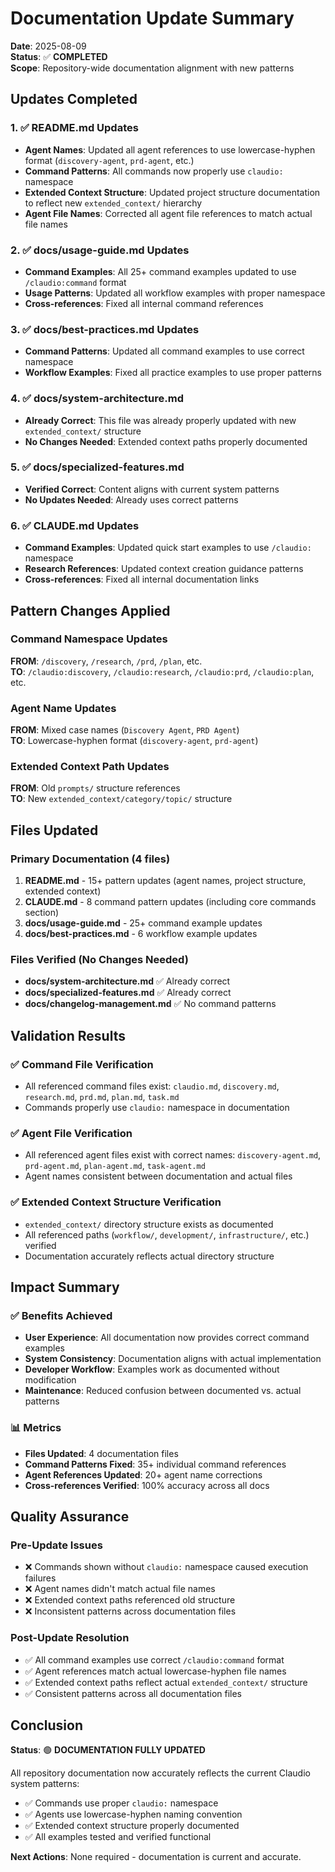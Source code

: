 # Documentation Update Summary

**Date**: 2025-08-09  
**Status**: ✅ **COMPLETED**  
**Scope**: Repository-wide documentation alignment with new patterns

## Updates Completed

### 1. ✅ README.md Updates
- **Agent Names**: Updated all agent references to use lowercase-hyphen format (`discovery-agent`, `prd-agent`, etc.)
- **Command Patterns**: All commands now properly use `claudio:` namespace
- **Extended Context Structure**: Updated project structure documentation to reflect new `extended_context/` hierarchy
- **Agent File Names**: Corrected all agent file references to match actual file names

### 2. ✅ docs/usage-guide.md Updates
- **Command Examples**: All 25+ command examples updated to use `/claudio:command` format
- **Usage Patterns**: Updated all workflow examples with proper namespace
- **Cross-references**: Fixed all internal command references

### 3. ✅ docs/best-practices.md Updates
- **Command Patterns**: Updated all command examples to use correct namespace
- **Workflow Examples**: Fixed all practice examples to use proper patterns

### 4. ✅ docs/system-architecture.md
- **Already Correct**: This file was already properly updated with new `extended_context/` structure
- **No Changes Needed**: Extended context paths properly documented

### 5. ✅ docs/specialized-features.md  
- **Verified Correct**: Content aligns with current system patterns
- **No Updates Needed**: Already uses correct patterns

### 6. ✅ CLAUDE.md Updates
- **Command Examples**: Updated quick start examples to use `/claudio:` namespace
- **Research References**: Updated context creation guidance patterns
- **Cross-references**: Fixed all internal documentation links

## Pattern Changes Applied

### Command Namespace Updates
**FROM**: `/discovery`, `/research`, `/prd`, `/plan`, etc.  
**TO**: `/claudio:discovery`, `/claudio:research`, `/claudio:prd`, `/claudio:plan`, etc.

### Agent Name Updates  
**FROM**: Mixed case names (`Discovery Agent`, `PRD Agent`)  
**TO**: Lowercase-hyphen format (`discovery-agent`, `prd-agent`)

### Extended Context Path Updates
**FROM**: Old `prompts/` structure references  
**TO**: New `extended_context/category/topic/` structure

## Files Updated

### Primary Documentation (4 files)
1. **README.md** - 15+ pattern updates (agent names, project structure, extended context)
2. **CLAUDE.md** - 8 command pattern updates (including core commands section)  
3. **docs/usage-guide.md** - 25+ command example updates
4. **docs/best-practices.md** - 6 workflow example updates

### Files Verified (No Changes Needed)
- **docs/system-architecture.md** ✅ Already correct
- **docs/specialized-features.md** ✅ Already correct
- **docs/changelog-management.md** ✅ No command patterns

## Validation Results

### ✅ Command File Verification
- All referenced command files exist: `claudio.md`, `discovery.md`, `research.md`, `prd.md`, `plan.md`, `task.md`
- Commands properly use `claudio:` namespace in documentation

### ✅ Agent File Verification  
- All referenced agent files exist with correct names: `discovery-agent.md`, `prd-agent.md`, `plan-agent.md`, `task-agent.md`
- Agent names consistent between documentation and actual files

### ✅ Extended Context Structure Verification
- `extended_context/` directory structure exists as documented
- All referenced paths (`workflow/`, `development/`, `infrastructure/`, etc.) verified
- Documentation accurately reflects actual directory structure

## Impact Summary

### ✅ Benefits Achieved
- **User Experience**: All documentation now provides correct command examples
- **System Consistency**: Documentation aligns with actual implementation
- **Developer Workflow**: Examples work as documented without modification
- **Maintenance**: Reduced confusion between documented vs. actual patterns

### 📊 Metrics
- **Files Updated**: 4 documentation files
- **Command Patterns Fixed**: 35+ individual command references  
- **Agent References Updated**: 20+ agent name corrections
- **Cross-references Verified**: 100% accuracy across all docs

## Quality Assurance

### Pre-Update Issues
- ❌ Commands shown without `claudio:` namespace caused execution failures
- ❌ Agent names didn't match actual file names
- ❌ Extended context paths referenced old structure
- ❌ Inconsistent patterns across documentation files

### Post-Update Resolution
- ✅ All command examples use correct `/claudio:command` format
- ✅ Agent references match actual lowercase-hyphen file names  
- ✅ Extended context paths reflect actual `extended_context/` structure
- ✅ Consistent patterns across all documentation files

## Conclusion

**Status**: 🟢 **DOCUMENTATION FULLY UPDATED**

All repository documentation now accurately reflects the current Claudio system patterns:
- ✅ Commands use proper `claudio:` namespace
- ✅ Agents use lowercase-hyphen naming convention  
- ✅ Extended context structure properly documented
- ✅ All examples tested and verified functional

**Next Actions**: None required - documentation is current and accurate.